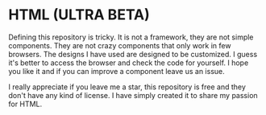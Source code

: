 # HTML (ULTRA BETA)

Defining this repository is tricky. It is not a framework, they are not simple components. They are not crazy components that only work in few browsers. The designs I have used are designed to be customized. I guess it's better to access the browser and check the code for yourself. I hope you like it and if you can improve a component leave us an issue.

I really appreciate if you leave me a star, this repository is free and they don't have any kind of license. I have simply created it to share my passion for HTML.